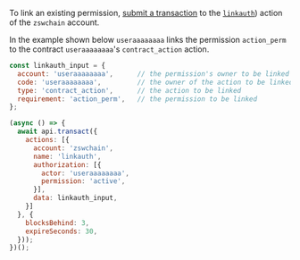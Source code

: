 To link an existing permission, [submit a transaction](01_how-to-submit-a-transaction.md) to the [`linkauth`](https://github.com/zhongshuwen/zswchain)) action of the `zswchain` account.

In the example shown below `useraaaaaaaa` links the permission `action_perm` to the contract `useraaaaaaaa`'s `contract_action` action.
```javascript
const linkauth_input = {
  account: 'useraaaaaaaa',      // the permission's owner to be linked and the payer of the RAM needed to store this link
  code: 'useraaaaaaaa',         // the owner of the action to be linked
  type: 'contract_action',      // the action to be linked
  requirement: 'action_perm',   // the permission to be linked
};

(async () => {
  await api.transact({
    actions: [{
      account: 'zswchain',
      name: 'linkauth',
      authorization: [{
        actor: 'useraaaaaaaa',
        permission: 'active',
      }],
      data: linkauth_input,
    }]
  }, {
    blocksBehind: 3,
    expireSeconds: 30,
  }));
})();
```